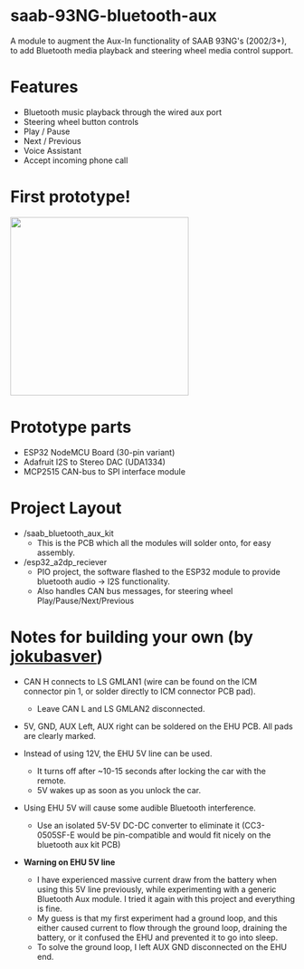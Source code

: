 # saab-93NG-bluetooth-aux
A module to augment the Aux-In functionality of SAAB 93NG's (2002/3+), to add Bluetooth media playback and steering wheel media control support.

# Features
 - Bluetooth music playback through the wired aux port
 - Steering wheel button controls
  - Play / Pause
  - Next / Previous
  - Voice Assistant
  - Accept incoming phone call 

# First prototype!
<img src="https://i.imgur.com/RzdHh4H.jpg" width="315" height="auto">

# Prototype parts
 - ESP32 NodeMCU Board (30-pin variant)
 - Adafruit I2S to Stereo DAC (UDA1334)
 - MCP2515 CAN-bus to SPI interface module

# Project Layout
- /saab_bluetooth_aux_kit
  - This is the PCB which all the modules will solder onto, for easy assembly.
- /esp32_a2dp_reciever  
  - PIO project, the software flashed to the ESP32 module to provide bluetooth audio -> I2S functionality.
  - Also handles CAN bus messages, for steering wheel Play/Pause/Next/Previous
  
# Notes for building your own (by [jokubasver](https://github.com/jokubasver))
- CAN H connects to LS GMLAN1 (wire can be found on the ICM connector pin 1, or solder directly to ICM connector PCB pad).
  - Leave CAN L and LS GMLAN2 disconnected.

- 5V, GND, AUX Left, AUX right can be soldered on the EHU PCB. All pads are clearly marked.

- Instead of using 12V, the EHU 5V line can be used.
  - It turns off after ~10-15 seconds after locking the car with the remote. 
  - 5V wakes up as soon as you unlock the car.

- Using EHU 5V will cause some audible Bluetooth interference. 
  - Use an isolated 5V-5V DC-DC converter to eliminate it (CC3-0505SF-E would be pin-compatible and would fit nicely on the bluetooth aux kit PCB)

- **Warning on EHU 5V line**
  - I have experienced massive current draw from the battery when using this 5V line previously, while experimenting with a generic Bluetooth Aux module. I tried it again with this project and everything is fine.
  - My guess is that my first experiment had a ground loop, and this either caused current to flow through the ground loop, draining the battery, or it confused the EHU and prevented it to go into sleep.
  - To solve the ground loop, I left AUX GND disconnected on the EHU end.
